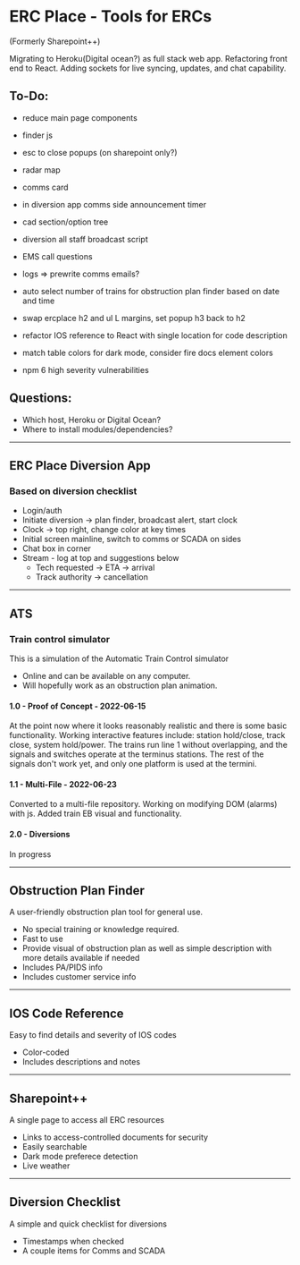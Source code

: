 # ERC Place - Tools for ERCs
(Formerly Sharepoint++)

Migrating to Heroku(Digital ocean?) as full stack web app.
Refactoring front end to React.
Adding sockets for live syncing, updates, and chat capability.

## To-Do:
- reduce main page components
- finder js
- esc to close popups (on sharepoint only?)
- radar map
- comms card
- in diversion app comms side announcement timer
- cad section/option tree
- diversion all staff broadcast script

- EMS call questions
- logs => prewrite comms emails?
- auto select number of trains for obstruction plan finder based on date and time
- swap ercplace h2 and ul L margins, set popup h3 back to h2
- refactor IOS reference to React with single location for code description
- match table colors for dark mode, consider fire docs element colors
- npm 6 high severity vulnerabilities

## Questions:
- Which host, Heroku or Digital Ocean?
- Where to install modules/dependencies?

---

## ERC Place Diversion App
### Based on diversion checklist

- Login/auth
- Initiate diversion -> plan finder, broadcast alert, start clock
- Clock -> top right, change color at key times
- Initial screen mainline, switch to comms or SCADA on sides
- Chat box in corner
- Stream - log at top and suggestions below
    * Tech requested -> ETA -> arrival
    * Track authority -> cancellation

---

## ATS

### Train control simulator

This is a simulation of the Automatic Train Control simulator
 - Online and can be available on any computer.
 - Will hopefully work as an obstruction plan animation.

#### 1.0 - Proof of Concept - 2022-06-15

At the point now where it looks reasonably realistic and there is some basic functionality.
Working interactive features include: station hold/close, track close, system hold/power.
The trains run line 1 without overlapping, and the signals and switches operate at the terminus stations.
The rest of the signals don't work yet, and only one platform is used at the termini.

#### 1.1 - Multi-File - 2022-06-23

Converted to a multi-file repository. Working on modifying DOM (alarms) with js.
Added train EB visual and functionality.

#### 2.0 - Diversions

In progress

---

## Obstruction Plan Finder

A user-friendly obstruction plan tool for general use.

- No special training or knowledge required.
- Fast to use
- Provide visual of obstruction plan as well as simple description with more details available if needed
- Includes PA/PIDS info
- Includes customer service info

---

## IOS Code Reference

Easy to find details and severity of IOS codes

- Color-coded
- Includes descriptions and notes

---

## Sharepoint++

A single page to access all ERC resources

- Links to access-controlled documents for security
- Easily searchable
- Dark mode preferece detection
- Live weather

---

## Diversion Checklist

A simple and quick checklist for diversions

- Timestamps when checked
- A couple items for Comms and SCADA
